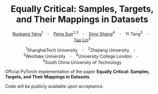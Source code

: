 
<h1 align="center"> Equally Critical: Samples, Targets, and Their Mappings in Datasets </h1>

<p align="center">
  <a href="https://rankyer.github.io/" target="_blank">Runkang&nbsp;Yang</a><sup>1</sup> &ensp; <b>&middot;</b> &ensp; 
  <a href="https://sp12138.github.io/" target="_blank">Peng&nbsp;Sun</a><sup>2,3</sup> &ensp; <b>&middot;</b> &ensp; 
  <a href="https://shangxinyi.github.io/" target="_blank">Xinyi&nbsp;Shang</a><sup>4</sup> &ensp; <b>&middot;</b> &ensp; 
  Yi&nbsp;Tang<sup>5</sup> &ensp; <b>&middot;</b> &ensp; 
  <a href="https://tlin-taolin.github.io/" target="_blank">Tao&nbsp;Lin</a><sup>3</sup>
</p>
<p align="center">
  <sup>1</sup>ShanghaiTech&nbsp;University &ensp; <b>&middot;</b> &ensp;
  <sup>2</sup>Zhejiang&nbsp;University &ensp; <b>&middot;</b> &ensp;
  <sup>3</sup>Westlake&nbsp;University &ensp; <b>&middot;</b> &ensp;
  <sup>4</sup>University&nbsp;College&nbsp;London &ensp; <b>&middot;</b> &ensp;
  <sup>5</sup>South&nbsp;China&nbsp;University&nbsp;of&nbsp;Technology
</p>

Official PyTorch implementation of the paper **Equally Critical: Samples, Targets, and Their Mappings in Datasets**.

Code will be publicly available upon acceptance.
